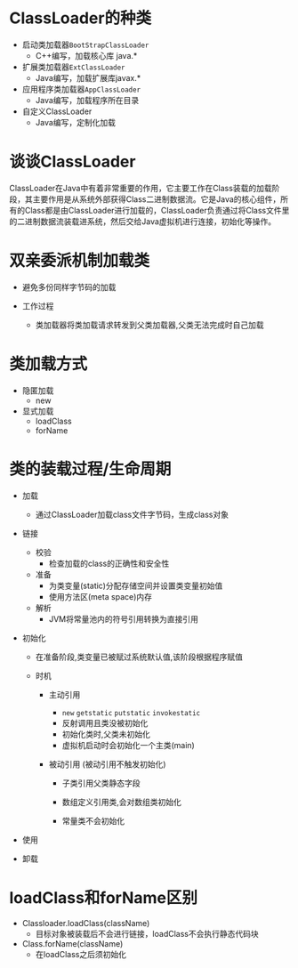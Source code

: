 # ClassLoader的种类

* 启动类加载器`BootStrapClassLoader`
  * C++编写，加载核心库 java.*
* 扩展类加载器`ExtClassLoader`
  * Java编写，加载扩展库javax.*
* 应用程序类加载器`AppClassLoader`
  * Java编写，加载程序所在目录
* 自定义ClassLoader
  * Java编写，定制化加载

# 谈谈ClassLoader

ClassLoader在Java中有着非常重要的作用，它主要工作在Class装载的加载阶段，其主要作用是从系统外部获得Class二进制数据流。它是Java的核心组件，所有的Class都是由ClassLoader进行加载的，ClassLoader负责通过将Class文件里的二进制数据流装载进系统，然后交给Java虚拟机进行连接，初始化等操作。

# 双亲委派机制加载类

* 避免多份同样字节码的加载

* 工作过程 

  * 类加载器将类加载请求转发到父类加载器,父类无法完成时自己加载

  

# 类加载方式

* 隐匿加载
  * new
* 显式加载
  * loadClass
  * forName

# 类的装载过程/生命周期

* 加载
  * 通过ClassLoader加载class文件字节码，生成class对象

* 链接
  * 校验
    * 检查加载的class的正确性和安全性
  * 准备
    * 为类变量(static)分配存储空间并设置类变量初始值
    * 使用方法区(meta space)内存
  * 解析
    * JVM将常量池内的符号引用转换为直接引用

* 初始化

  * 在准备阶段,类变量已被赋过系统默认值,该阶段根据程序赋值

  * 时机 

    * 主动引用 

      * `new` `getstatic` `putstatic` `invokestatic`
      * 反射调用且类没被初始化
      * 初始化类时,父类未初始化
      * 虚拟机启动时会初始化一个主类(main)

    * 被动引用 (被动引用不触发初始化)

      * 子类引用父类静态字段

      * 数组定义引用类,会对数组类初始化

      * 常量类不会初始化

        

* 使用

* 卸载

# loadClass和forName区别

* Classloader.loadClass(className) 
  * 目标对象被装载后不会进行链接，loadClass不会执行静态代码块
* Class.forName(className)
  * 在loadClass之后须初始化



